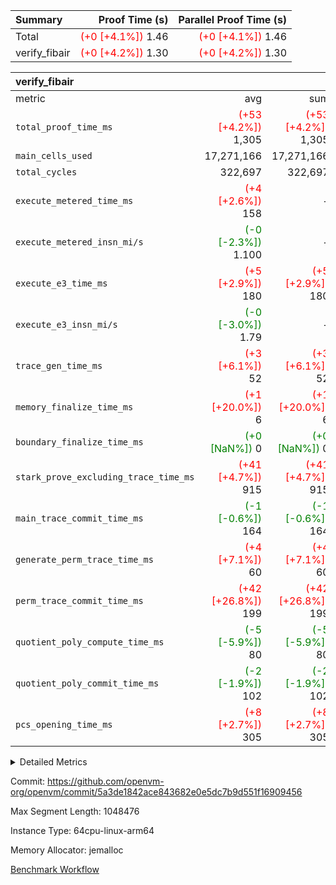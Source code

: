 | Summary | Proof Time (s) | Parallel Proof Time (s) |
|:---|---:|---:|
| Total | <span style='color: red'>(+0 [+4.1%])</span> 1.46 | <span style='color: red'>(+0 [+4.1%])</span> 1.46 |
| verify_fibair | <span style='color: red'>(+0 [+4.2%])</span> 1.30 | <span style='color: red'>(+0 [+4.2%])</span> 1.30 |


| verify_fibair |||||
|:---|---:|---:|---:|---:|
|metric|avg|sum|max|min|
| `total_proof_time_ms ` | <span style='color: red'>(+53 [+4.2%])</span> 1,305 | <span style='color: red'>(+53 [+4.2%])</span> 1,305 | <span style='color: red'>(+53 [+4.2%])</span> 1,305 | <span style='color: red'>(+53 [+4.2%])</span> 1,305 |
| `main_cells_used     ` |  17,271,166 |  17,271,166 |  17,271,166 |  17,271,166 |
| `total_cycles        ` |  322,697 |  322,697 |  322,697 |  322,697 |
| `execute_metered_time_ms` | <span style='color: red'>(+4 [+2.6%])</span> 158 | -          | -          | -          |
| `execute_metered_insn_mi/s` | <span style='color: green'>(-0 [-2.3%])</span> 1.100 | -          | <span style='color: green'>(-0 [-2.3%])</span> 1.100 | <span style='color: green'>(-0 [-2.3%])</span> 1.100 |
| `execute_e3_time_ms  ` | <span style='color: red'>(+5 [+2.9%])</span> 180 | <span style='color: red'>(+5 [+2.9%])</span> 180 | <span style='color: red'>(+5 [+2.9%])</span> 180 | <span style='color: red'>(+5 [+2.9%])</span> 180 |
| `execute_e3_insn_mi/s` | <span style='color: green'>(-0 [-3.0%])</span> 1.79 | -          | <span style='color: green'>(-0 [-3.0%])</span> 1.79 | <span style='color: green'>(-0 [-3.0%])</span> 1.79 |
| `trace_gen_time_ms   ` | <span style='color: red'>(+3 [+6.1%])</span> 52 | <span style='color: red'>(+3 [+6.1%])</span> 52 | <span style='color: red'>(+3 [+6.1%])</span> 52 | <span style='color: red'>(+3 [+6.1%])</span> 52 |
| `memory_finalize_time_ms` | <span style='color: red'>(+1 [+20.0%])</span> 6 | <span style='color: red'>(+1 [+20.0%])</span> 6 | <span style='color: red'>(+1 [+20.0%])</span> 6 | <span style='color: red'>(+1 [+20.0%])</span> 6 |
| `boundary_finalize_time_ms` | <span style='color: green'>(+0 [NaN%])</span> 0 | <span style='color: green'>(+0 [NaN%])</span> 0 | <span style='color: green'>(+0 [NaN%])</span> 0 | <span style='color: green'>(+0 [NaN%])</span> 0 |
| `stark_prove_excluding_trace_time_ms` | <span style='color: red'>(+41 [+4.7%])</span> 915 | <span style='color: red'>(+41 [+4.7%])</span> 915 | <span style='color: red'>(+41 [+4.7%])</span> 915 | <span style='color: red'>(+41 [+4.7%])</span> 915 |
| `main_trace_commit_time_ms` | <span style='color: green'>(-1 [-0.6%])</span> 164 | <span style='color: green'>(-1 [-0.6%])</span> 164 | <span style='color: green'>(-1 [-0.6%])</span> 164 | <span style='color: green'>(-1 [-0.6%])</span> 164 |
| `generate_perm_trace_time_ms` | <span style='color: red'>(+4 [+7.1%])</span> 60 | <span style='color: red'>(+4 [+7.1%])</span> 60 | <span style='color: red'>(+4 [+7.1%])</span> 60 | <span style='color: red'>(+4 [+7.1%])</span> 60 |
| `perm_trace_commit_time_ms` | <span style='color: red'>(+42 [+26.8%])</span> 199 | <span style='color: red'>(+42 [+26.8%])</span> 199 | <span style='color: red'>(+42 [+26.8%])</span> 199 | <span style='color: red'>(+42 [+26.8%])</span> 199 |
| `quotient_poly_compute_time_ms` | <span style='color: green'>(-5 [-5.9%])</span> 80 | <span style='color: green'>(-5 [-5.9%])</span> 80 | <span style='color: green'>(-5 [-5.9%])</span> 80 | <span style='color: green'>(-5 [-5.9%])</span> 80 |
| `quotient_poly_commit_time_ms` | <span style='color: green'>(-2 [-1.9%])</span> 102 | <span style='color: green'>(-2 [-1.9%])</span> 102 | <span style='color: green'>(-2 [-1.9%])</span> 102 | <span style='color: green'>(-2 [-1.9%])</span> 102 |
| `pcs_opening_time_ms ` | <span style='color: red'>(+8 [+2.7%])</span> 305 | <span style='color: red'>(+8 [+2.7%])</span> 305 | <span style='color: red'>(+8 [+2.7%])</span> 305 | <span style='color: red'>(+8 [+2.7%])</span> 305 |



<details>
<summary>Detailed Metrics</summary>

|  | verify_program_compile_ms | total_cells | stark_prove_excluding_trace_time_ms | quotient_poly_compute_time_ms | quotient_poly_commit_time_ms | perm_trace_commit_time_ms | pcs_opening_time_ms | main_trace_commit_time_ms | app proof_time_ms |
| --- | --- | --- | --- | --- | --- | --- | --- | --- |
|  | 7 | 65,536 | 39 | 1 | 6 | 0 | 23 | 8 | 1,316 | 

| air_name | rows | quotient_deg | main_cols | interactions | constraints | cells |
| --- | --- | --- | --- | --- | --- | --- |
| AccessAdapterAir<2> |  | 2 |  | 5 | 12 |  | 
| AccessAdapterAir<4> |  | 2 |  | 5 | 12 |  | 
| AccessAdapterAir<8> |  | 2 |  | 5 | 12 |  | 
| FibonacciAir | 32,768 | 1 | 2 |  | 5 | 65,536 | 
| FriReducedOpeningAir |  | 2 |  | 39 | 71 |  | 
| JalRangeCheckAir |  | 2 |  | 9 | 14 |  | 
| NativePoseidon2Air<BabyBearParameters>, 1> |  | 2 |  | 136 | 572 |  | 
| PhantomAir |  | 2 |  | 3 | 5 |  | 
| ProgramAir |  | 1 |  | 1 | 4 |  | 
| VariableRangeCheckerAir |  | 1 |  | 1 | 4 |  | 
| VmAirWrapper<AluNativeAdapterAir, FieldArithmeticCoreAir> |  | 2 |  | 15 | 27 |  | 
| VmAirWrapper<BranchNativeAdapterAir, BranchEqualCoreAir<1> |  | 2 |  | 11 | 25 |  | 
| VmAirWrapper<NativeAdapterAir<2, 0>, PublicValuesCoreAir> |  | 2 |  | 11 | 29 |  | 
| VmAirWrapper<NativeLoadStoreAdapterAir<1>, NativeLoadStoreCoreAir<1> |  | 2 |  | 15 | 20 |  | 
| VmAirWrapper<NativeLoadStoreAdapterAir<4>, NativeLoadStoreCoreAir<4> |  | 2 |  | 15 | 20 |  | 
| VmAirWrapper<NativeVectorizedAdapterAir<4>, FieldExtensionCoreAir> |  | 2 |  | 15 | 27 |  | 
| VmConnectorAir |  | 2 |  | 5 | 11 |  | 
| VolatileBoundaryAir |  | 2 |  | 7 | 19 |  | 

| group | trace_gen_time_ms | total_proof_time_ms | total_cycles | total_cells | stark_prove_excluding_trace_time_ms | quotient_poly_compute_time_ms | quotient_poly_commit_time_ms | perm_trace_commit_time_ms | pcs_opening_time_ms | memory_finalize_time_ms | main_trace_commit_time_ms | main_cells_used | insns | generate_perm_trace_time_ms | fri.log_blowup | execute_metered_time_ms | execute_metered_insn_mi/s | execute_e3_time_ms | execute_e3_insn_mi/s | boundary_finalize_time_ms |
| --- | --- | --- | --- | --- | --- | --- | --- | --- | --- | --- | --- | --- | --- | --- | --- | --- | --- | --- | --- | --- |
| verify_fibair | 52 | 1,305 | 322,697 | 62,474,410 | 915 | 80 | 102 | 199 | 305 | 6 | 164 | 17,271,166 | 322,698 | 60 | 1 | 158 | 1.100 | 180 | 1.79 | 0 | 

| group | air_name | rows | prep_cols | perm_cols | main_cols | cells |
| --- | --- | --- | --- | --- | --- | --- |
| verify_fibair | AccessAdapterAir<2> | 131,072 |  | 16 | 11 | 3,538,944 | 
| verify_fibair | AccessAdapterAir<4> | 65,536 |  | 16 | 13 | 1,900,544 | 
| verify_fibair | AccessAdapterAir<8> | 128 |  | 16 | 17 | 4,224 | 
| verify_fibair | FriReducedOpeningAir | 2,048 |  | 84 | 27 | 227,328 | 
| verify_fibair | JalRangeCheckAir | 32,768 |  | 28 | 12 | 1,310,720 | 
| verify_fibair | NativePoseidon2Air<BabyBearParameters>, 1> | 32,768 |  | 312 | 398 | 23,265,280 | 
| verify_fibair | PhantomAir | 16,384 |  | 12 | 6 | 294,912 | 
| verify_fibair | ProgramAir | 8,192 |  | 8 | 10 | 147,456 | 
| verify_fibair | VariableRangeCheckerAir | 262,144 | 2 | 8 | 1 | 2,359,296 | 
| verify_fibair | VmAirWrapper<AluNativeAdapterAir, FieldArithmeticCoreAir> | 262,144 |  | 36 | 29 | 17,039,360 | 
| verify_fibair | VmAirWrapper<BranchNativeAdapterAir, BranchEqualCoreAir<1> | 32,768 |  | 28 | 23 | 1,671,168 | 
| verify_fibair | VmAirWrapper<NativeLoadStoreAdapterAir<1>, NativeLoadStoreCoreAir<1> | 65,536 |  | 40 | 21 | 3,997,696 | 
| verify_fibair | VmAirWrapper<NativeLoadStoreAdapterAir<4>, NativeLoadStoreCoreAir<4> | 32,768 |  | 40 | 27 | 2,195,456 | 
| verify_fibair | VmAirWrapper<NativeVectorizedAdapterAir<4>, FieldExtensionCoreAir> | 32,768 |  | 36 | 38 | 2,424,832 | 
| verify_fibair | VmConnectorAir | 2 | 1 | 16 | 5 | 42 | 
| verify_fibair | VolatileBoundaryAir | 65,536 |  | 20 | 12 | 2,097,152 | 

| group | trace_height_constraint | weighted_sum | threshold |
| --- | --- | --- | --- |
| verify_fibair | 0 | 1,085,444 | 2,013,265,921 | 
| verify_fibair | 1 | 5,411,200 | 2,013,265,921 | 
| verify_fibair | 2 | 542,722 | 2,013,265,921 | 
| verify_fibair | 3 | 5,476,612 | 2,013,265,921 | 
| verify_fibair | 4 | 65,536 | 2,013,265,921 | 
| verify_fibair | 5 | 12,851,850 | 2,013,265,921 | 

| trace_height_constraint | threshold |
| --- | --- |
| 0 | 2,013,265,921 | 

</details>


Commit: https://github.com/openvm-org/openvm/commit/5a3de1842ace843682e0e5dc7b9d551f16909456

Max Segment Length: 1048476

Instance Type: 64cpu-linux-arm64

Memory Allocator: jemalloc

[Benchmark Workflow](https://github.com/openvm-org/openvm/actions/runs/16482465423)
